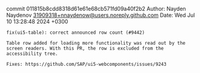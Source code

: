 commit 011815b8cdd8318d61e61e68cb571fd09a40f2b2
Author: Nayden Naydenov <31909318+nnaydenow@users.noreply.github.com>
Date:   Wed Jul 10 13:28:48 2024 +0300

    fix(ui5-table): correct announced row count (#9442)
    
    Table row added for loading more functionality was read out by the screen readers. With this PR, the row is excluded from the accessibility tree.
    
    Fixes: https://github.com/SAP/ui5-webcomponents/issues/9243
